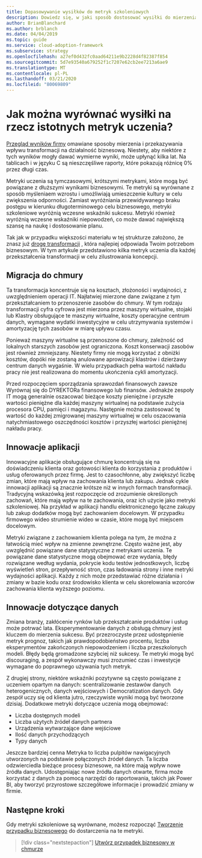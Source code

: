 ```yaml
---
title: Dopasowywanie wysiłków do metryk szkoleniowych
description: Dowiedz się, w jaki sposób dostosować wysiłki do mierzenia i komunikować się wpływem przekształcenia na firmę.
author: BrianBlanchard
ms.author: brblanch
ms.date: 04/04/2019
ms.topic: guide
ms.service: cloud-adoption-framework
ms.subservice: strategy
ms.openlocfilehash: a27ef0d432fc0aad64211e9b2228d4f82387f854
ms.sourcegitcommit: 5d7e93540a679252f1c7207e62cb2ee7213a6ae9
ms.translationtype: MT
ms.contentlocale: pl-PL
ms.lasthandoff: 03/21/2020
ms.locfileid: "80069809"
---
```

<!-- markdownlint-disable MD026 -->

# <a name="how-can-we-align-efforts-to-meaningful-learning-metrics"></a>Jak można wyrównać wysiłki na rzecz istotnych metryk uczenia?

[Przegląd wyników firmy](./business-outcomes/index.md) omawiane sposoby mierzenia i przekazywania wpływu transformacji na działalność biznesową. Niestety, aby niektóre z tych wyników mogły dawać wymierne wyniki, może upłynąć kilka lat. Na tablicach i w języku C są nieszczęśliwe raporty, które pokazują różnicę 0% przez długi czas.

Metryki uczenia są tymczasowymi, krótszymi metrykami, które mogą być powiązane z dłuższymi wynikami biznesowymi. Te metryki są wyrównane z sposób myśleniaem wzrostu i umożliwiają umieszczenie kultury w celu zwiększenia odporności. Zamiast wyróżniania przewidywanego braku postępu w kierunku długoterminowego celu biznesowego, metryki szkoleniowe wyróżnią wczesne wskaźniki sukcesu. Metryki również wyróżnią wczesne wskaźniki niepowodzeń, co może dawać największą szansę na naukę i dostosowanie planu.

Tak jak w przypadku większości materiału w tej strukturze założono, że znasz już [drogę transformacji](../govern/guides/index.md) , która najlepiej odpowiada Twoim potrzebom biznesowym. W tym artykule przedstawiono kilka metryk uczenia dla każdej przekształcenia transformacji w celu zilustrowania koncepcji.

## <a name="cloud-migration"></a>Migracja do chmury

Ta transformacja koncentruje się na kosztach, złożoności i wydajności, z uwzględnieniem operacji IT. Najłatwiej mierzone dane związane z tym przekształcaniem to przenoszenie zasobów do chmury. W tym rodzaju transformacji cyfra cyfrowa jest mierzona przez maszyny wirtualne, stojaki lub Klastry obsługujące te maszyny wirtualne, koszty operacyjne centrum danych, wymagane wydatki inwestycyjne w celu utrzymywania systemów i amortyzację tych zasobów w miarę upływu czasu.

Ponieważ maszyny wirtualne są przenoszone do chmury, zależność od lokalnych starszych zasobów jest ograniczona. Koszt konserwacji zasobów jest również zmniejszany. Niestety firmy nie mogą korzystać z obniżki kosztów, dopóki nie zostaną anulowane aprowizacji klastrów i dzierżawy centrum danych wygaśnie. W wielu przypadkach pełna wartość nakładu pracy nie jest realizowana do momentu ukończenia cykli amortyzacji.

Przed rozpoczęciem sporządzania sprawozdań finansowych zawsze Wyrównaj się do DYREKTORa finansowego lub finansów. Jednakże zespoły IT mogą generalnie oszacować bieżące koszty pieniężne i przyszłe wartości pieniężne dla każdej maszyny wirtualnej na podstawie zużycia procesora CPU, pamięci i magazynu. Następnie można zastosować tę wartość do każdej zmigrowanej maszyny wirtualnej w celu oszacowania natychmiastowego oszczędności kosztów i przyszłej wartości pieniężnej nakładu pracy.

## <a name="application-innovation"></a>Innowacje aplikacji

Innowacyjne aplikacje obsługujące chmurę koncentrują się na doświadczeniu klienta oraz gotowości klienta do korzystania z produktów i usług oferowanych przez firmę. Jest to czasochłonne, aby zwiększyć liczbę zmian, które mają wpływ na zachowania klienta lub zakupu. Jednak cykle innowacji aplikacji są znacznie krótsze niż w innych formach transformacji. Tradycyjną wskazówką jest rozpoczęcie od zrozumienie określonych zachowań, które mają wpływ na te zachowania, oraz ich użycie jako metryki szkoleniowej. Na przykład w aplikacji handlu elektronicznego łączne zakupy lub zakup dodatków mogą być zachowaniem docelowym. W przypadku firmowego wideo strumienie wideo w czasie, które mogą być miejscem docelowym.

Metryki związane z zachowaniem klienta polega na tym, że można z łatwością mieć wpływ na zmienne zewnętrzne. Często ważne jest, aby uwzględnić powiązane dane statystyczne z metrykami uczenia. Te powiązane dane statystyczne mogą obejmować erze wydania, błędy rozwiązane według wydania, pokrycie kodu testów jednostkowych, liczbę wyświetleń stron, przepływność stron, czas ładowania strony i inne metryki wydajności aplikacji. Każdy z nich może przedstawiać różne działania i zmiany w bazie kodu oraz środowisko klienta w celu skorelowania wzorców zachowania klienta wyższego poziomu.

## <a name="data-innovation"></a>Innowacje dotyczące danych

Zmiana branży, zakłócenie rynków lub przekształcanie produktów i usług może potrwać lata. Eksperymentowanie danych z obsługą chmury jest kluczem do mierzenia sukcesu. Być przezroczyste przez udostępnienie metryk prognoz, takich jak prawdopodobieństwo procentu, liczba eksperymentów zakończonych niepowodzeniem i liczba przeszkolonych modeli. Błędy będą gromadzone szybciej niż sukcesy. Te metryki mogą być discouraging, a zespół wykonawczy musi zrozumieć czas i inwestycje wymagane do poprawnego używania tych metryk.

Z drugiej strony, niektóre wskaźniki pozytywne są często powiązane z uczeniem opartym na danych: scentralizowanie zestawów danych heterogenicznych, danych wejściowych i Democratization danych. Gdy zespół uczy się od klienta jutro, rzeczywiste wyniki mogą być tworzone dzisiaj. Dodatkowe metryki dotyczące uczenia mogą obejmować:

- Liczba dostępnych modeli
- Liczba użytych źródeł danych partnera
- Urządzenia wytwarzające dane wejściowe
- Ilość danych przychodzących
- Typy danych

Jeszcze bardziej cenna Metryka to liczba pulpitów nawigacyjnych utworzonych na podstawie połączonych źródeł danych. Ta liczba odzwierciedla bieżące procesy biznesowe, na które mają wpływ nowe źródła danych. Udostępniając nowe źródła danych otwarte, firma może korzystać z danych za pomocą narzędzi do raportowania, takich jak Power BI, aby tworzyć przyrostowe szczegółowe informacje i prowadzić zmiany w firmie.

## <a name="next-steps"></a>Następne kroki

Gdy metryki szkoleniowe są wyrównane, możesz rozpocząć [Tworzenie przypadku biznesowego](cloud-migration-business-case.md) do dostarczenia na te metryki. 

> [!div class="nextstepaction"]
> [Utwórz przypadek biznesowy w chmurze](cloud-migration-business-case.md)
